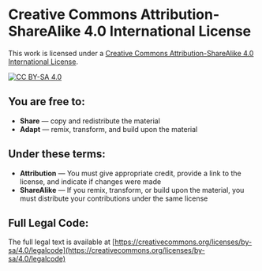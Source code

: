 # Creative Commons Attribution-ShareAlike 4.0 International License

This work is licensed under a [Creative Commons Attribution-ShareAlike 4.0 International License][cc-by-sa].

[![CC BY-SA 4.0][cc-by-sa-image]][cc-by-sa]

## You are free to:
- **Share** — copy and redistribute the material
- **Adapt** — remix, transform, and build upon the material

## Under these terms:
- **Attribution** — You must give appropriate credit, provide a link to the license, and indicate if changes were made
- **ShareAlike** — If you remix, transform, or build upon the material, you must distribute your contributions under the same license

## Full Legal Code:
The full legal text is available at [https://creativecommons.org/licenses/by-sa/4.0/legalcode](https://creativecommons.org/licenses/by-sa/4.0/legalcode)

[cc-by-sa]: http://creativecommons.org/licenses/by-sa/4.0/
[cc-by-sa-image]: https://licensebuttons.net/l/by-sa/4.0/88x31.png
